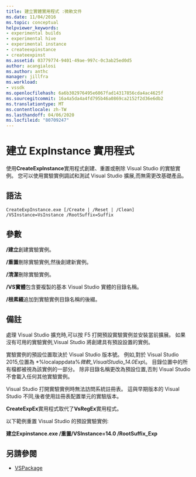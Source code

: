 ```yaml
---
title: 建立實體實用程式 :微軟文件
ms.date: 11/04/2016
ms.topic: conceptual
helpviewer_keywords:
- experimental builds
- experimental hive
- experimental instance
- createexpinstance
- createexpinst
ms.assetid: 03779774-9401-49ae-997c-0c3ab25ed0d5
author: acangialosi
ms.author: anthc
manager: jillfra
ms.workload:
- vssdk
ms.openlocfilehash: 6a6b302976495e6067fad14317856cda4ac4625f
ms.sourcegitcommit: 16a4a5da4a4fd795b46a0869ca2152f2d36e6db2
ms.translationtype: MT
ms.contentlocale: zh-TW
ms.lasthandoff: 04/06/2020
ms.locfileid: "80709247"
---
```

# <a name="createexpinstance-utility"></a>建立 ExpInstance 實用程式
使用**CreateExpInstance**實用程式創建、重置或刪除 Visual Studio 的實驗實例。 您可以使用實驗實例調試和測試 Visual Studio 擴展,而無需更改基礎產品。

## <a name="syntax"></a>語法

```
CreateExpInstance.exe [/Create | /Reset | /Clean] /VSInstance=VsInstance /RootSuffix=Suffix
```

## <a name="parameters"></a>參數
 **/建立**創建實驗實例。

 **/重置**刪除實驗實例,然後創建新實例。

 **/清潔**刪除實驗實例。

 **/VS實體**包含要複製的基本 Visual Studio 實體的目錄名稱。

 **/根素綴**追加到實驗實例目錄名稱的後綴。

## <a name="remarks"></a>備註
 處理 Visual Studio 擴充時,可以按 F5 打開預設實驗實例並安裝當前擴展。 如果沒有可用的實驗實例,Visual Studio 將創建具有預設設置的實例。

 實驗實例的預設位置取決於 Visual Studio 版本號。 例如,對於 Visual Studio 2015,位置為 *%localappdata%*微軟_VisualStudio_14.0Exp\\*。 目錄位置中的所有檔都被視為該實例的一部分。 除非目錄名稱更改為預設位置,否則 Visual Studio 不會載入任何其他實驗實例。

 Visual Studio 打開實驗實例時無法訪問系統註冊表。 這與早期版本的 Visual Studio 不同,後者使用註冊表配置單元的實驗版本。

 **CreateExpEx**實用程式取代了**VsRegEx**實用程式。

 以下範例重置 Visual Studio 的預設實驗實例:

 **建立Expinstance.exe /重置/VSInstance=14.0 /RootSuffix_Exp**

## <a name="see-also"></a>另請參閱
- [VSPackage](../../extensibility/internals/vspackages.md)
